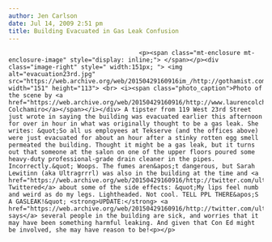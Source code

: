 ```yaml
---
author: Jen Carlson
date: Jul 14, 2009 2:51 pm
title: Building Evacuated in Gas Leak Confusion
---
```


	
										<p><span class="mt-enclosure mt-enclosure-image" style="display: inline;"> </span></p><div class="image-right" style=" width:151px; "> <img alt="evacuation23rd.jpg" src="https://web.archive.org/web/20150429160916im_/http://gothamist.com/attachments/arts_jen/evacuation23rd.jpg" width="151" height="113"> <br> <i><span class="photo_caption">Photo of the scene by <a href="https://web.archive.org/web/20150429160916/http://www.laurencolchamiro.com/">Lauren Colchamiro</a></span></i></div> A tipster from 119 West 23rd Street just wrote in saying the building was evacuated earlier this afternoon for over in hour in what was originally thought to be a gas leak. She writes: &quot;So all us employees at Tekserve (and the offices above) were just evacuated for about an hour after a stinky rotten egg smell permeated the building. Thought it might be a gas leak, but it turns out that someone at the salon on one of the upper floors poured some heavy-duty professional-grade drain cleaner in the pipes. Incorrectly.&quot; Woops. The fumes aren&apos;t dangerous, but Sarah Lewitinn (aka Ultragrrrl) was also in the building at the time and <a href="https://web.archive.org/web/20150429160916/http://twitter.com/ultragrrrl/status/2635370538">panic-Twittered</a> about some of the side effects: &quot;My lips feel numb and weird as do my legs. Lightheaded. Not cool. TELL PPL THERE&apos;S A GASLEAK!&quot; <strong>UPDATE:</strong> <a href="https://web.archive.org/web/20150429160916/http://twitter.com/ultragrrrl/status/2638274491">Lewitinn says</a> several people in the building are sick, and worries that it may have been something harmful leaking. And given that Con Ed might be involved, she may have reason to be!<p></p>					
										
									
				